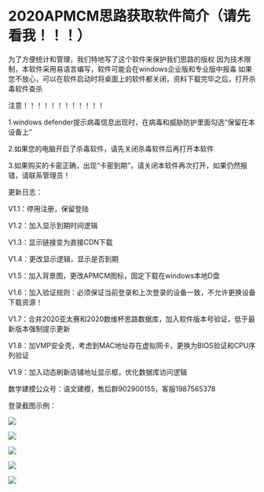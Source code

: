 # 2020APMCM思路获取软件简介（请先看我！！！）
为了方便统计和管理，我们特地写了这个软件来保护我们思路的版权
因为技术限制，本软件采用易语言编写，软件可能会在windows企业版和专业版中报毒
如果您不放心，可以在软件启动时将桌面上的软件都关闭，资料下载完毕之后，打开杀毒软件查杀

注意！！！！！！！！！！！！

1.windows defender提示病毒信息出现时，在病毒和威胁防护里面勾选“保留在本设备上”

2.如果您的电脑开启了杀毒软件，请先关闭杀毒软件后再打开本软件

3.如果购买的卡密正确，出现“卡密到期”，请关闭本软件再次打开，如果仍然报错，请联系管理员！

更新日志：

V1.1：停用注册，保留登陆

V1.2：加入显示到期时间逻辑

V1.3：显示链接变为直接CDN下载

V1.4：更改显示逻辑，显示是否到期

V1.5：加入背景图，更改APMCM图标，固定下载在windows本地D盘

V1.6：加入验证规则：必须保证当前登录和上次登录的设备一致，不允许更换设备下载资源！

V1.7：合并2020亚太赛和2020数维杯思路数据库，加入软件版本号验证，低于最新版本强制提示更新

V1.8：加VMP安全壳，考虑到MAC地址存在虚拟网卡，更换为BIOS验证和CPU序列验证

V1.9：加入动态刷新店铺地址显示框，优化数据库访问逻辑

数学建模公众号：语文建模，售后群902900155，客服1987565378

登录截图示例：

![](http://qiukshuxi.hn-bkt.clouddn.com/%E5%8D%A1%E5%AF%86%E6%AD%A3%E7%A1%AE%E9%A1%B5%E9%9D%A2.png)

![](http://qiukshuxi.hn-bkt.clouddn.com/%E5%8D%A1%E5%AF%86%E9%94%99%E8%AF%AF%E7%95%8C%E9%9D%A2.png)

![](http://qiukshuxi.hn-bkt.clouddn.com/%E6%95%B0%E6%8D%AE%E5%BA%93%E8%BF%9E%E6%8E%A5%E6%88%90%E5%8A%9F.png)

![](http://qiukshuxi.hn-bkt.clouddn.com/%E6%98%BE%E7%A4%BA%E5%88%B0%E6%9C%9F%E6%97%B6%E9%97%B4%E9%A1%B5%E9%9D%A2.png)

![](http://qiukshuxi.hn-bkt.clouddn.com/%E4%B8%BB%E9%A1%B5%E9%9D%A2.png)

